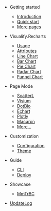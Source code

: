 -   Getting started

    -   [Introduction](/README.md)
    -   [Quick start](/quickstart.md)
    -   [More pages](/more-pages.md)

-   Visualify.Recharts
    
    -   [Usage](/rechart-basic-usage.md)
    -   [Attributes](/rechart-attributes.md)
    -   [Line Chart](/Rechart/line.md)
    -   [Bar Chart](/Rechart/bar.md)
    -   [Pie Chart](/Rechart/pie.md)
    -   [Radar Chart](/Rechart/radar.md)
    -   [Funnel Chart](/Rechart/funnel.md)
    
  
-   Page Mode

    -   [ScatterL](/components/scatterL.md)
    -   [Visium](/components/visium.md)
    -   [DotBio](/components/dotBio.md)
    -   [Echart](/components/echart.md)
    -   [Plotly](/components/plotly.md)
    -   [Macaron](/components/macaron.md)
    -   [More...](/components/more.md)

-   Customization

    -   [Configuration](/configuration.md)
    -   [Theme](/theme.md)

-   Guide

    -   [CLI](/CLI.md)
    -   [Deploy](/deploy.md)

-   Showcase

    -   [MmTrBC](https://visualify.pharmacy.arizona.edu/MmTrBC/)

-   [UpdateLog](/log.md)
